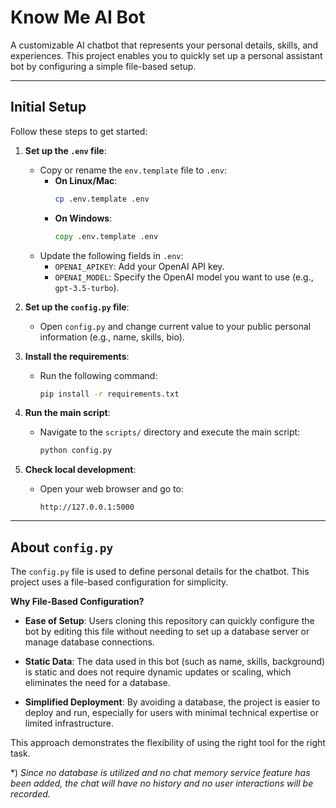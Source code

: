 # Know Me AI Bot

A customizable AI chatbot that represents your personal details, skills, and experiences. This project enables you to quickly set up a personal assistant bot by configuring a simple file-based setup.

---

## Initial Setup

Follow these steps to get started:

1. **Set up the `.env` file**:
   - Copy or rename the `env.template` file to `.env`:
     - **On Linux/Mac**:
       ```bash
       cp .env.template .env
       ```
     - **On Windows**:
       ```cmd
       copy .env.template .env
       ```
   - Update the following fields in `.env`:
     - `OPENAI_APIKEY`: Add your OpenAI API key.
     - `OPENAI_MODEL`: Specify the OpenAI model you want to use (e.g., `gpt-3.5-turbo`).

2. **Set up the `config.py` file**:
   - Open `config.py` and change current value to your public personal information (e.g., name, skills, bio).

3. **Install the requirements**:
   - Run the following command:
     ```bash
     pip install -r requirements.txt
     ```

4. **Run the main script**:
   - Navigate to the `scripts/` directory and execute the main script:
     ```bash
     python config.py
     ```

5. **Check local development**:
   - Open your web browser and go to:
     ```
     http://127.0.0.1:5000
     ```
---

## About `config.py`

The `config.py` file is used to define personal details for the chatbot. This project uses a file-based configuration for simplicity.

**Why File-Based Configuration?**

- **Ease of Setup**: Users cloning this repository can quickly configure the bot by editing this file without needing to set up a database server or manage database connections.

- **Static Data**: The data used in this bot (such as name, skills, background) is static and does not require dynamic updates or scaling, which eliminates the need for a database.

- **Simplified Deployment**: By avoiding a database, the project is easier to deploy and run, especially for users with minimal technical expertise or limited infrastructure.

This approach demonstrates the flexibility of using the right tool for the right task.

*) *Since no database is utilized and no chat memory service feature has been added, the chat will have no history and no user interactions will be recorded.*